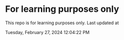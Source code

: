 # For learning purposes only
This repo is for learning purposes only.
Last updated at

Tuesday, February 27, 2024 12:04:22 PM

